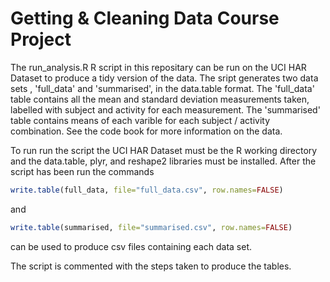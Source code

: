 # Getting & Cleaning Data Course Project
The run_analysis.R R script in this repositary can be run on the UCI HAR Dataset to produce a tidy version of the data. The sript generates two data sets , 'full_data' and 'summarised', in the data.table format. The 'full_data' table contains all the mean and standard deviation measurements taken, labelled with subject and activity for each measurement. The 'summarised' table contains means of each varible for each subject / activity combination. See the code book for more information on the data.

To run run the script the UCI HAR Dataset must be the R working directory and the data.table, plyr, and reshape2 libraries must be installed. After the script has been run the commands 
```R
write.table(full_data, file="full_data.csv", row.names=FALSE) 
```
and
```R
write.table(summarised, file="summarised.csv", row.names=FALSE)
```
can be used to produce csv files containing each data set.

The script is commented with the steps taken to produce the tables.
